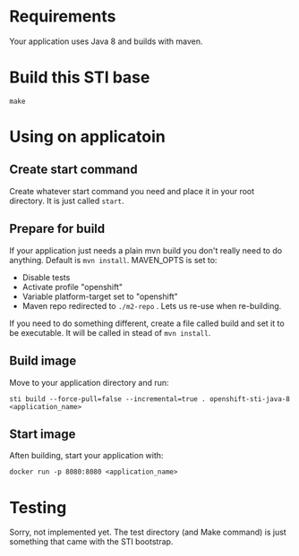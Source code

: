 # Requirements

Your application uses Java 8 and builds with maven.

# Build this STI base

	make

# Using on applicatoin

## Create start command

Create whatever start command you need and place it in your root directory. It is just called ```start```.

## Prepare for build

If your application just needs a plain mvn build you don't really need to do anything. Default is ```mvn install```. MAVEN_OPTS is set to:

- Disable tests
- Activate profile "openshift"
- Variable platform-target set to "openshift"
- Maven repo redirected to ```./m2-repo``` . Lets us re-use when re-building.

If you need to do something different, create a file called build and set it to be executable. It will be called in stead of ```mvn install```. 


## Build image

Move to your application directory and run:

	sti build --force-pull=false --incremental=true . openshift-sti-java-8 <application_name>

## Start image

Aften building, start your application with:

	docker run -p 8080:8080 <application_name>

# Testing

Sorry, not implemented yet. The test directory (and Make command) is just something that came with the STI bootstrap.